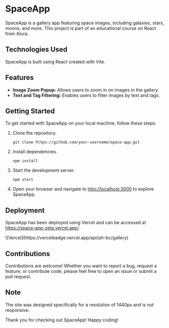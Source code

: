 <h1>SpaceApp</h1>

<p>SpaceApp is a gallery app featuring space images, including galaxies, stars, moons, and more. This project is part of an educational course on React from Alura.</p>

<h2>Technologies Used</h2>

<p>SpaceApp is built using React created with Vite.</p>

<h2>Features</h2>

<ul>
  <li><strong>Image Zoom Popup:</strong> Allows users to zoom in on images in the gallery.</li>
  <li><strong>Text and Tag Filtering:</strong> Enables users to filter images by text and tags.</li>
</ul>

<h2>Getting Started</h2>

<p>To get started with SpaceApp on your local machine, follow these steps:</p>

<ol>
  <li>Clone the repository.</li>
  <pre><code>git clone https://github.com/your-username/space-app.git</code></pre>
  <li>Install dependencies.</li>
  <pre><code>npm install</code></pre>
  <li>Start the development server.</li>
  <pre><code>npm start</code></pre>
  <li>Open your browser and navigate to <a href="http://localhost:3000">http://localhost:3000</a> to explore SpaceApp.</li>
</ol>

<h2>Deployment</h2>

<p>SpaceApp has been deployed using Vercel and can be accessed at <a href="https://space-app-zeta.vercel.app/">https://space-app-zeta.vercel.app/</a>.</p>
![Vercel](https://vercelbadge.vercel.app/api/ph-bc/gallery)

<h2>Contributions</h2>

<p>Contributions are welcome! Whether you want to report a bug, request a feature, or contribute code, please feel free to open an issue or submit a pull request.</p>

<h2>Note</h2>

<p>The site was designed specifically for a resolution of 1440px and is not responsive.</p>

<p>Thank you for checking out SpaceApp! Happy coding!</p>
